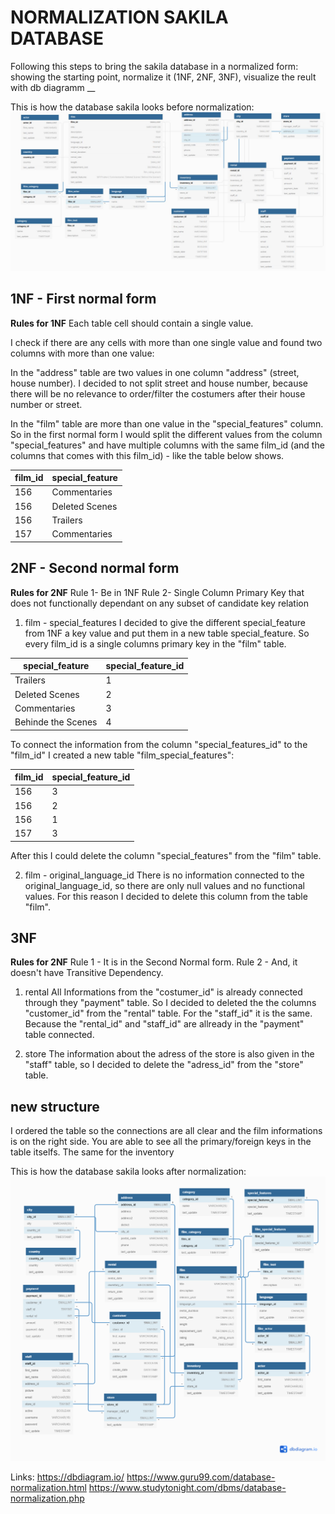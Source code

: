 # NORMALIZATION SAKILA DATABASE

Following this steps to bring the sakila database in a normalized form: 
showing the starting point, normalize it (1NF, 2NF, 3NF), visualize the reult with db diagramm
__

This is how the database sakila looks before normalization: 
![photo](https://raw.githubusercontent.com/CharlotteStiller/lab-database-normalization/main/Sakila_Before_N.JPG)

## 1NF - First normal form 
**Rules for 1NF** 
Each table cell should contain a single value.

I check if there are any cells with more than one single value and found two columns with more than one value: 

In the "address" table are two values in one column "address" (street, house number). I decided to not split street and house number, because there will be no relevance to order/filter the costumers after their house number or street. 

In the "film" table are more than one value in the "special_features" column. So in the first normal form I would split the different values from the column "special_features" and have multiple columns with the same film_id (and the columns that comes with this film_id) - like the table below shows. 

| film_id | special_feature |
| ------------------ | ------------------ |
| 156 | Commentaries |
| 156 | Deleted Scenes | 
| 156 | Trailers |
| 157 | Commentaries | 



## 2NF  - Second normal form
**Rules for 2NF**
Rule 1- Be in 1NF
Rule 2- Single Column Primary Key that does not functionally dependant on any subset of candidate key relation

1) film - special_features
I decided to give the different special_feature from 1NF a key value and put them in a new table special_feature. So every film_id is a single columns primary key in the "film" table.

| special_feature | special_feature_id |
| ------------------ | ------------------ |
| Trailers | 1 |
| Deleted Scenes | 2 | 
| Commentaries | 3 |
| Behinde the Scenes | 4 | 

To connect the information from the column "special_features_id" to the "film_id" I created a new table "film_special_features":

| film_id | special_feature_id |
| ------------------ | ------------------ |
| 156 | 3 |
| 156 | 2 | 
| 156 | 1 |
| 157 | 3 | 

After this I could delete the column "special_features" from the "film" table.


2) film - original_language_id
There is no information connected to the original_language_id, so there are only null values and no functional values. For this reason I decided to delete this column from the table "film". 


## 3NF
**Rules for 2NF**
Rule 1 - It is in the Second Normal form.
Rule 2 - And, it doesn't have Transitive Dependency.


1) rental 
All Informations from the "costumer_id" is already connected through they "payment" table. So I decided to deleted the the columns "customer_id" from the "rental" table. 
For the "staff_id" it is the same. Because the "rental_id" and "staff_id" are allready in the "payment" table connected. 

2) store 
The information about the adress of the store is also given in the "staff" table, so I decided to delete the "adress_id" from the "store" table. 


## new structure 
I ordered the table so the connections are all clear and the film informations is on the right side. You are able to see all the primary/foreign keys in the table itselfs. The same for the inventory 


This is how the database sakila looks after normalization: 
![photo](https://github.com/CharlotteStiller/lab-database-normalization/blob/main/Sakila_After_N.png?raw=true)




Links:
https://dbdiagram.io/
https://www.guru99.com/database-normalization.html
https://www.studytonight.com/dbms/database-normalization.php

